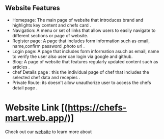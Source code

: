 ## Website Features 
* Homepage: The main page of  website that introduces brand and highlights key content and chefs card .
* Navigation: A menu or set of links that allow users to easily navigate to different sections or page of  website.
* Register page: A page that includes form information such as email, name,confirm password ,photo url .
* Login page: A page that includes form information  asuch as email, name to verify the user also user can login via google and github.
* Blog: A page of  website that features regularly updated content such as articles .
* chef Details page : this the individual page of chef that includes the selected chef data and recepies .
* Private Route: its doesn't allow unauthorize user to access the chefs detail page  .
# Website Link  [(https://chefs-mart.web.app/)]

Check out our [website](https://chefs-mart.web.app/) to learn more about 



